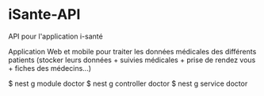 # iSante-API
API pour l'application i-santé

Application Web et mobile pour traiter les données médicales des différents patients (stocker leurs données + suivies médicales + prise de rendez vous + fiches des médecins...)


$ nest g module doctor
$ nest g controller doctor
$ nest g service doctor